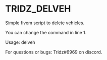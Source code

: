 # TRIDZ_DELVEH
Simple fivem script to delete vehicles.

You can change the command in line 1.

Usage: delveh

For questions or bugs: Tridz#6969 on discord.
